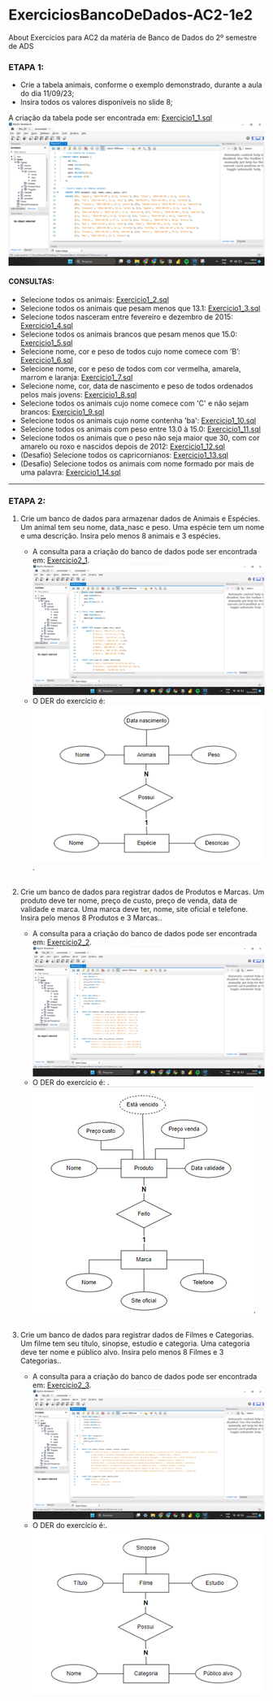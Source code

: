 # ExerciciosBancoDeDados-AC2-1e2
About Exercícios para AC2 da matéria de Banco de Dados do 2º semestre de ADS

### ETAPA 1:
* Crie a tabela animais, conforme o exemplo demonstrado, durante a aula do dia 11/09/23;
* Insira todos os valores disponíveis no slide 8;

A criação da tabela pode ser encontrada em: [Exercicio1_1.sql](https://github.com/YasminBrazASilva/ExerciciosBancoDeDados-AC2-1e2/blob/main/Exercicio1_1.sql)<br>
![ExercicioTela1_1](https://github.com/YasminBrazASilva/ExerciciosBancoDeDados-AC2-1e2/blob/main/ExercicioTela1_1.png)


#### CONSULTAS:
* Selecione todos os animais: [Exercicio1_2.sql](https://github.com/YasminBrazASilva/ExerciciosBancoDeDados-AC2-1e2/blob/main/Exercicio1_2.sql)
* Selecione todos os animais que pesam menos que 13.1: [Exercicio1_3.sql](https://github.com/YasminBrazASilva/ExerciciosBancoDeDados-AC2-1e2/blob/main/Exercicio1_3.sql)
* Selecione todos nasceram entre fevereiro e dezembro de 2015: [Exercicio1_4.sql](https://github.com/YasminBrazASilva/ExerciciosBancoDeDados-AC2-1e2/blob/main/Exercicio1_4.sql)
* Selecione todos os animais brancos que pesam menos que 15.0: [Exercicio1_5.sql](https://github.com/YasminBrazASilva/ExerciciosBancoDeDados-AC2-1e2/blob/main/Exercicio1_5.sql)
* Selecione nome, cor e peso de todos cujo nome comece com ’B’: [Exercicio1_6.sql](https://github.com/YasminBrazASilva/ExerciciosBancoDeDados-AC2-1e2/blob/main/Exercicio1_6.sql)
* Selecione nome, cor e peso de todos com cor vermelha, amarela, marrom e laranja: [Exercicio1_7.sql](https://github.com/YasminBrazASilva/ExerciciosBancoDeDados-AC2-1e2/blob/main/Exercicio1_7.sql)
* Selecione nome, cor, data de nascimento e peso de todos ordenados pelos mais jovens: [Exercicio1_8.sql](https://github.com/YasminBrazASilva/ExerciciosBancoDeDados-AC2-1e2/blob/main/Exercicio1_8.sql)
* Selecione todos os animais cujo nome comece com 'C' e não sejam brancos: [Exercicio1_9.sql](https://github.com/YasminBrazASilva/ExerciciosBancoDeDados-AC2-1e2/blob/main/Exercicio1_9.sql)
* Selecione todos os animais cujo nome contenha 'ba': [Exercicio1_10.sql](https://github.com/YasminBrazASilva/ExerciciosBancoDeDados-AC2-1e2/blob/main/Exercicio1_10.sql)
* Selecione todos os animais com peso entre 13.0 à 15.0: [Exercicio1_11.sql](https://github.com/YasminBrazASilva/ExerciciosBancoDeDados-AC2-1e2/blob/main/Exercicio1_11.sql)
* Selecione todos os animais que o peso não seja maior que 30, com cor amarelo ou roxo e nascidos depois de 2012: [Exercicio1_12.sql](https://github.com/YasminBrazASilva/ExerciciosBancoDeDados-AC2-1e2/blob/main/Exercicio1_12.sql)
* (Desafio) Selecione todos os capricornianos: [Exercicio1_13.sql](https://github.com/YasminBrazASilva/ExerciciosBancoDeDados-AC2-1e2/blob/main/Exercicio1_13.sql)
* (Desafio) Selecione todos os animais com nome formado por mais de uma palavra: [Exercicio1_14.sql](https://github.com/YasminBrazASilva/ExerciciosBancoDeDados-AC2-1e2/blob/main/Exercicio1_14.sql)

---

### ETAPA 2:

1) Crie um banco de dados para armazenar dados de Animais e Espécies. Um animal tem seu nome, data_nasc e peso. Uma espécie tem um nome e uma descrição. Insira pelo menos 8 animais e 3 espécies.<br>
   * A consulta para a criação do banco de dados pode ser encontrada em: [Exercicio2_1](https://github.com/YasminBrazASilva/ExerciciosBancoDeDados-AC2-1e2/blob/main/Exercicio2_1.sql).<br>
          ![ExercicioTela2_1](https://github.com/YasminBrazASilva/ExerciciosBancoDeDados-AC2-1e2/blob/main/ExercicioTela2_1.png)<br>
   * O DER do exercício é: <br>
     ![ExercicioMer2_1](https://github.com/YasminBrazASilva/ExerciciosBancoDeDados-AC2-1e2/blob/main/ExercicioMer2_1.png).<br><br>
   

2) Crie um banco de dados para registrar dados de Produtos e Marcas. Um produto deve ter nome, preço de custo, preço de venda, data de validade e marca. Uma marca deve ter, nome, site oficial e telefone. Insira pelo menos 8 Produtos e 3 Marcas..<br>
   * A consulta para a criação do banco de dados pode ser encontrada em: [Exercicio2_2](https://github.com/YasminBrazASilva/ExerciciosBancoDeDados-AC2-1e2/blob/main/Exercicio2_2.sql).<br>
             ![ExercicioTela2_2](https://github.com/YasminBrazASilva/ExerciciosBancoDeDados-AC2-1e2/blob/main/ExercicioTela2_2.png)<br>
   * O DER do exercício é: .<br>
    ![ExercicioMer2_2](https://github.com/YasminBrazASilva/ExerciciosBancoDeDados-AC2-1e2/blob/main/ExercicioMer2_2.png).<br><br>
   
   
3) Crie um banco de dados para registrar dados de Filmes e Categorias. Um filme tem seu título, sinopse, estudio e categoria. Uma categoria deve ter nome e público alvo. Insira pelo menos 8 Filmes e 3 Categorias..<br>
   * A consulta para a criação do banco de dados pode ser encontrada em: [Exercicio2_3](https://github.com/YasminBrazASilva/ExerciciosBancoDeDados-AC2-1e2/blob/main/Exercicio2_3.sql).<br>
             ![ExercicioTela2_3](https://github.com/YasminBrazASilva/ExerciciosBancoDeDados-AC2-1e2/blob/main/ExercicioTela2_3.png)<br>
   * O DER do exercício é:.<br>
   ![ExercicioMer2_3](https://github.com/YasminBrazASilva/ExerciciosBancoDeDados-AC2-1e2/blob/main/ExercicioMer2_3.png)
